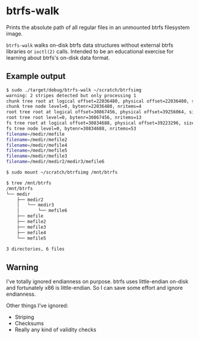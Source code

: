 # btrfs-walk

Prints the absolute path of all regular files in an unmounted btrfs filesystem
image.

`btrfs-walk` walks on-disk btrfs data structures without external btrfs
libraries or `ioctl(2)` calls. Intended to be an educational exercise for
learning about btrfs's on-disk data format.

## Example output

```bash
$ sudo ./target/debug/btrfs-walk ~/scratch/btrfsimg
warning: 2 stripes detected but only processing 1
chunk tree root at logical offset=22036480, physical offset=22036480, size=8388608
chunk tree node level=0, bytenr=22036480, nritems=4
root tree root at logical offset=30867456, physical offset=39256064, size=268435456
root tree root level=0, bytenr=30867456, nritems=13
fs tree root at logical offset=30834688, physical offset=39223296, size=16384
fs tree node level=0, bytenr=30834688, nritems=53
filename=/medir/mefile
filename=/medir/mefile2
filename=/medir/mefile4
filename=/medir/mefile5
filename=/medir/mefile3
filename=/medir/medir2/medir3/mefile6

$ sudo mount ~/scratch/btrfsimg /mnt/btrfs

$ tree /mnt/btrfs
/mnt/btrfs
└── medir
    ├── medir2
    │   └── medir3
    │       └── mefile6
    ├── mefile
    ├── mefile2
    ├── mefile3
    ├── mefile4
    └── mefile5

3 directories, 6 files
```

## Warning

I've totally ignored endianness on purpose. btrfs uses little-endian on-disk
and fortunately x86 is little-endian. So I can save some effort and ignore
endianness.

Other things I've ignored:

* Striping
* Checksums
* Really any kind of validity checks
